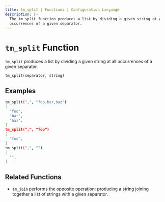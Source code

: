 ```yaml
---
title: tm_split | Functions | Configuration Language
description: |-
  The tm_split function produces a list by dividing a given string at all
  occurrences of a given separator.
---
```


# `tm_split` Function

`tm_split` produces a list by dividing a given string at all occurrences of a
given separator.

```hcl
tm_split(separator, string)
```

## Examples

```sh
tm_split(",", "foo,bar,baz")
[
  "foo",
  "bar",
  "baz",
]
tm_split(",", "foo")
[
  "foo",
]
tm_split(",", "")
[
  "",
]
```

## Related Functions

* [`tm_join`](./tm_join.md) performs the opposite operation: producing a string
  joining together a list of strings with a given separator.
